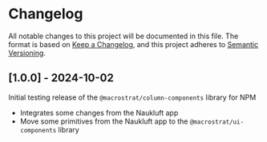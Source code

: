 # Changelog

All notable changes to this project will be documented in this file.
The format is based on [Keep a Changelog](https://keepachangelog.com/en/1.0.0/),
and this project adheres to [Semantic Versioning](https://semver.org/spec/v2.0.0.html).

## [1.0.0] - 2024-10-02

Initial testing release of the `@macrostrat/column-components` library for NPM

- Integrates some changes from the Naukluft app
- Move some primitives from the Naukluft app to the `@macrostrat/ui-components` library
